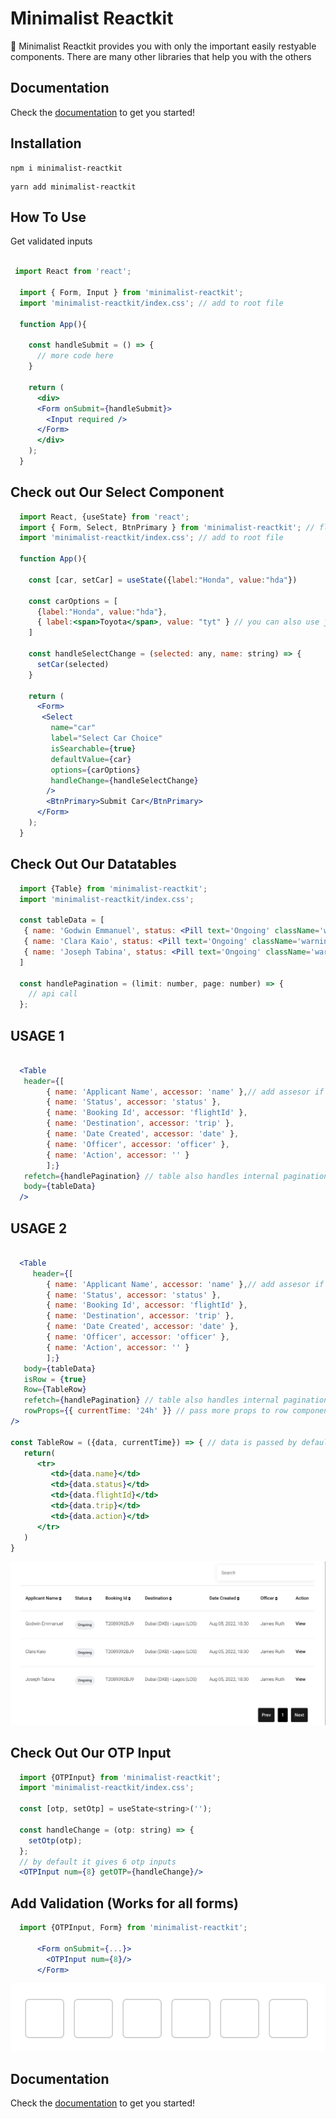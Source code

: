 # Minimalist Reactkit 

🎉 Minimalist Reactkit provides you with only the important easily restyable components. There are many other libraries that help you with the others

## Documentation

Check the [documentation](https://minimalist-reactkit.web.app/) to get you started!

## Installation

```
npm i minimalist-reactkit
```

```
yarn add minimalist-reactkit
```
## How To Use
Get validated inputs 
```jsx

 import React from 'react';

  import { Form, Input } from 'minimalist-reactkit';
  import 'minimalist-reactkit/index.css'; // add to root file
  
  function App(){

    const handleSubmit = () => {
      // more code here
    }

    return (
      <div>
      <Form onSubmit={handleSubmit}>
        <Input required />
      </Form>
      </div>
    );
  }

```

## Check out Our Select Component
```jsx
  import React, {useState} from 'react';
  import { Form, Select, BtnPrimary } from 'minimalist-reactkit'; // flexible react select 
  import 'minimalist-reactkit/index.css'; // add to root file
  
  function App(){

    const [car, setCar] = useState({label:"Honda", value:"hda"})

    const carOptions = [
      {label:"Honda", value:"hda"},
      { label:<span>Toyota</span>, value: "tyt" } // you can also use jsx as label and style as see fit
    ]

    const handleSelectChange = (selected: any, name: string) => {
      setCar(selected)
    }

    return (
      <Form>
       <Select
         name="car"
         label="Select Car Choice"
         isSearchable={true}
         defaultValue={car}
         options={carOptions}
         handleChange={handleSelectChange}
        />
        <BtnPrimary>Submit Car</BtnPrimary>
      </Form>
    );
  }
```

## Check Out Our Datatables
```jsx
  import {Table} from 'minimalist-reactkit';
  import 'minimalist-reactkit/index.css';

  const tableData = [
   { name: 'Godwin Emmanuel', status: <Pill text='Ongoing' className='warning' />, flightId: 'T2089392BJ9', trip: 'Dubai  (DXB) -  Lagos (LOS)', action: <a>View</a> },
   { name: 'Clara Kaio', status: <Pill text='Ongoing' className='warning' />, flightId: 'T2089392BJ9', trip: 'Dubai  (DXB) -  Lagos (LOS)', action: <a>View</a> },
   { name: 'Joseph Tabina', status: <Pill text='Ongoing' className='warning' />, flightId: 'T2089392BJ9', trip: 'Dubai  (DXB) -  Lagos (LOS)', action: <a>View</a> },
  ]

  const handlePagination = (limit: number, page: number) => {
    // api call 
  };
```
## USAGE 1
```jsx

  <Table
   header={[
        { name: 'Applicant Name', accessor: 'name' },// add assesor if you want sortable columns
        { name: 'Status', accessor: 'status' },
        { name: 'Booking Id', accessor: 'flightId' },
        { name: 'Destination', accessor: 'trip' },
        { name: 'Date Created', accessor: 'date' },
        { name: 'Officer', accessor: 'officer' },
        { name: 'Action', accessor: '' }
        ];}
   refetch={handlePagination} // table also handles internal pagination for when api fetch not needed
   body={tableData}
  />

```
## USAGE 2
```jsx

  <Table
     header={[
        { name: 'Applicant Name', accessor: 'name' },// add assesor if you want sortable columns
        { name: 'Status', accessor: 'status' },
        { name: 'Booking Id', accessor: 'flightId' },
        { name: 'Destination', accessor: 'trip' },
        { name: 'Date Created', accessor: 'date' },
        { name: 'Officer', accessor: 'officer' },
        { name: 'Action', accessor: '' }
        ];}
   body={tableData}
   isRow = {true}
   Row={TableRow}
   refetch={handlePagination} // table also handles internal pagination for when api fetch not needed
   rowProps={{ currentTime: '24h' }} // pass more props to row component 
/>

const TableRow = ({data, currentTime}) => { // data is passed by default
   return(
      <tr>
         <td>{data.name}</td>
         <td>{data.status}</td>
         <td>{data.flightId}</td>
         <td>{data.trip}</td>
         <td>{data.action}</td>
      </tr>
   )
}

```
![Table Image](https://github.com/miriam-samuels/minimalist-reactkit/blob/8a081195197c12dadfea90498244b98e2ea587ad/image.png?raw=true)

## Check Out Our OTP Input
```jsx
  import {OTPInput} from 'minimalist-reactkit';
  import 'minimalist-reactkit/index.css';

  const [otp, setOtp] = useState<string>('');

  const handleChange = (otp: string) => {
    setOtp(otp);
  };
  // by default it gives 6 otp inputs
  <OTPInput num={8} getOTP={handleChange}/>

```
## Add Validation (Works for all forms)
```jsx
  import {OTPInput, Form} from 'minimalist-reactkit';

      <Form onSubmit={...}>
        <OTPInput num={8}/>
      </Form>
```

![OTP Image](https://github.com/miriam-samuels/minimalist-reactkit/blob/docs/public/otp.png?raw=true)

## Documentation

Check the [documentation](https://minimalist-reactkit.web.app/) to get you started!
